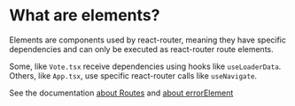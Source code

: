 What are elements?
==================

Elements are components used by react-router, meaning they have specific
dependencies and can only be executed as react-router route elements.

Some, like `Vote.tsx` receive  dependencies using hooks like `useLoaderData`.
Others, like `App.tsx`, use specific react-router calls like `useNavigate`.

See the documentation
[about Routes](https://reactrouter.com/en/main/components/routes) and
[about errorElement](https://reactrouter.com/en/main/route/error-element)
